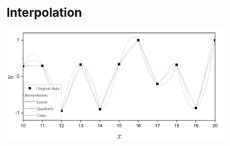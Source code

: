 # Interpolation

![results](https://github.com/DmitriiGurev/ComputationalMathematics/blob/main/Interpolation/result.png?raw=true)
